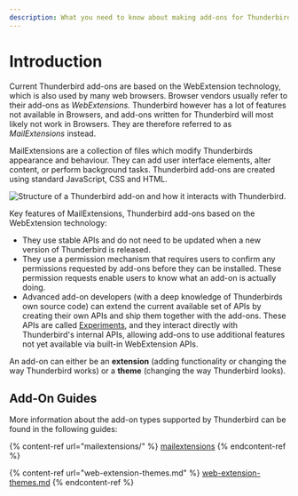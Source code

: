 ```yaml
---
description: What you need to know about making add-ons for Thunderbird.
---
```


# Introduction

Current Thunderbird add-ons are based on the WebExtension technology, which is also used by many web browsers. Browser vendors usually refer to their add-ons as _WebExtensions._ Thunderbird however has a lot of features not available in Browsers, and add-ons written for Thunderbird will most likely not work in Browsers. They are therefore referred to as _MailExtensions_ instead.

MailExtensions are a collection of files which modify Thunderbirds appearance and behaviour. They can add user interface elements, alter content, or perform background tasks. Thunderbird add-ons are created using standard JavaScript, CSS and HTML.

![Structure of a Thunderbird add-on and how it interacts with Thunderbird.](<../.gitbook/assets/webext\_diagram (1).png>)

Key features of MailExtensions, Thunderbird add-ons based on the WebExtension technology:

* They use stable APIs and do not need to be updated when a new version of Thunderbird is released.
* They use a permission mechanism that requires users to confirm any permissions requested by add-ons before they can be installed. These permission requests enable users to know what an add-on is actually doing.&#x20;
* Advanced add-on developers (with a deep knowledge of Thunderbirds own source code) can extend the current available set of APIs by creating their own APIs and ship them together with the add-ons. These APIs are called [Experiments](mailextensions/#experiment-apis), and they interact directly with Thunderbird's internal APIs, allowing add-ons to use additional features not yet available via built-in WebExtension APIs.

An add-on can either be an **extension** (adding functionality or changing the way Thunderbird works) or a **theme** (changing the way Thunderbird looks).

## Add-On Guides

More information about the add-on types supported by Thunderbird can be found in the following guides:

{% content-ref url="mailextensions/" %}
[mailextensions](mailextensions/)
{% endcontent-ref %}

{% content-ref url="web-extension-themes.md" %}
[web-extension-themes.md](web-extension-themes.md)
{% endcontent-ref %}
